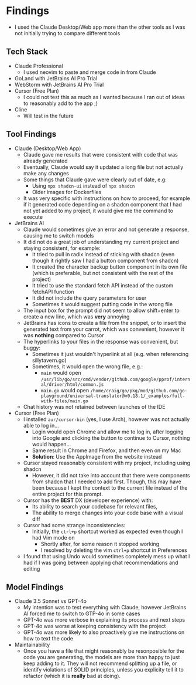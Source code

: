 # Findings

- I used the Claude Desktop/Web app more than the other tools as I was not initially trying to compare different tools

## Tech Stack

- Claude Professional
    - I used neovim to paste and merge code in from Claude
- GoLand with JetBrains AI Pro Trial
- WebStorm with JetBrains AI Pro Trial
- Cursor (Free Plan)
    - I could not test this as much as I wanted because I ran out of ideas to reasonably add to the app ;)
- Cline
    - Will test in the future

## Tool Findings

- Claude (Desktop/Web App)
    - Claude gave me results that were consistent with code that was already generated
    - Eventually, Claude would say it updated a long file but not actually make any changes
    - Some things that Claude gave were clearly out of date, e.g:
        - Using `npx shadcn-ui` instead of `npx shadcn`
        - Older images for Dockerfiles
    - It was very specific with instructions on how to proceed, for example if it generated code depending on a shadcn component that I had not yet added to my project, it would give me the command to execute
- JetBrains AI
    - Claude would sometimes give an error and not generate a response, causing me to switch models
    - It did not do a great job of understanding my current project and staying consistent, for example:
        - It tried to pull in radix instead of sticking with shadcn (even though it rightly saw I had a button component from shadcn)
        - It created the character backup button component in its own file (which is preferable, but not consistent with the rest of the project)
        - It tried to use the standard fetch API instead of the custom fetchAPI function
        - It did not include the query parameters for user
        - Sometimes it would suggest putting code in the wrong file
    - The input box for the prompt did not seem to allow shift+enter to create a new line, which was **very** annoying
    - JetBrains has icons to create a file from the snippet, or to insert the generated text from your carrot, which was convenient, however it was **nothing** compared to Cursor
    - The hyperlinks to your files in the response was convenient, but buggy:
        - Sometimes it just wouldn't hyperlink at all (e.g. when referencing sillytavern.go)
        - Sometimes, it would open the wrong file, e.g.:
            - `main` would open `/usr/lib/go/src/cmd/vendor/github.com/google/pprof/internal/driver/html/common.js`
            - `main.go` would open `/home/craig/go/pkg/mod/github.com/go-playground/universal-translator@v0.18.1/_examples/full-with-files/main.go`
    - Chat history was not retained between launches of the IDE
- Cursor (Free Plan)
    - I installed `aur/cursor-bin` (yes, I use Arch), however was not actually able to log in...
        - Login would open Chrome and allow me to log in, after logging into Google and clicking the button to continue to Cursor, nothing would happen...
        - Same result in Chrome and Firefox, and then even on my Mac
        - **Solution**: Use the AppImage from the website instead
    - Cursor stayed reasonably consistent with my project, including using shadcn
        - However, it did not take into account that there were components from shadcn that I needed to add first. Though, this may have been because I kept the context to the current file instead of the entire project for this prompt.
    - Cursor has the **BEST** DX (developer experience) with:
        - Its ability to search your codebase for relevant files,
        - The ability to merge changes into your code base with a visual diff
    - Cursor had some strange inconsistencies:
        - Initially, the `ctrl+p` shortcut worked as expected even though I had Vim mode on
            - Shortly after, for some reason it stopped working
            - I resolved by deleting the vim `ctrl+p` shortcut in Preferences
    - I found that using Undo would sometimes completely mess up what I had if I was going between applying chat recommendations and editing

## Model Findings

- Claude 3.5 Sonnet vs GPT-4o
    - My intention was to test everything with Claude, however JetBrains AI forced me to switch to GTP-4o in some cases
    - GPT-4o was more verbose in explaining its process and next steps
    - GPT-4o was worse at keeping consistency with the project
    - GPT-4o was more likely to also proactively give me instructions on how to text the code
- Maintainability
    - Once you have a file that might reasonably be resonposible for the code you are generating, the models are more than happy to just keep adding to it. They will not recommend splitting up a file, or identify violations of SOLID principles, unless you explicity tell it to refactor (which it is **really** bad at doing).

